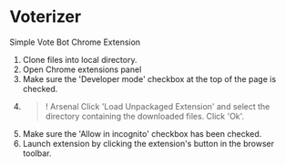 # Voterizer
Simple Vote Bot Chrome Extension

1. Clone files into local directory.
2. Open Chrome extensions panel
3. Make sure the 'Developer mode' checkbox at the top of the page is checked.
4. >! Arsenal
   Click 'Load Unpackaged Extension' and select the directory containing the downloaded files. Click 'Ok'. 
5. Make sure the 'Allow in incognito' checkbox has been checked.
6. Launch extension by clicking the extension's button in the browser toolbar.
